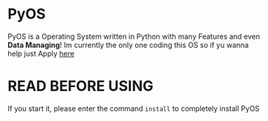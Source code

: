 # PyOS

PyOS is a Operating System written in Python with many Features and even **Data Managing**!
Im currently the only one coding this OS so if yu wanna help just Apply [here](https://forms.gle/2neDNwfNY7L3Cavd8)

# READ BEFORE USING

If you start it, please enter the command `install` to completely install PyOS
